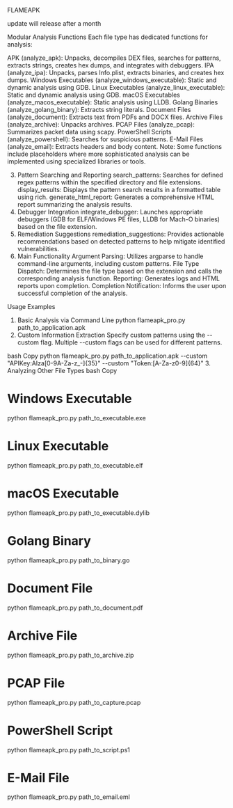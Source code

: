 FLAMEAPK

update will release after a month

Modular Analysis Functions
Each file type has dedicated functions for analysis:

APK (analyze_apk): Unpacks, decompiles DEX files, searches for patterns, extracts strings, creates hex dumps, and integrates with debuggers.
IPA (analyze_ipa): Unpacks, parses Info.plist, extracts binaries, and creates hex dumps.
Windows Executables (analyze_windows_executable): Static and dynamic analysis using GDB.
Linux Executables (analyze_linux_executable): Static and dynamic analysis using GDB.
macOS Executables (analyze_macos_executable): Static analysis using LLDB.
Golang Binaries (analyze_golang_binary): Extracts string literals.
Document Files (analyze_document): Extracts text from PDFs and DOCX files.
Archive Files (analyze_archive): Unpacks archives.
PCAP Files (analyze_pcap): Summarizes packet data using scapy.
PowerShell Scripts (analyze_powershell): Searches for suspicious patterns.
E-Mail Files (analyze_email): Extracts headers and body content.
Note: Some functions include placeholders where more sophisticated analysis can be implemented using specialized libraries or tools.

3. Pattern Searching and Reporting
search_patterns: Searches for defined regex patterns within the specified directory and file extensions.
display_results: Displays the pattern search results in a formatted table using rich.
generate_html_report: Generates a comprehensive HTML report summarizing the analysis results.
4. Debugger Integration
integrate_debugger: Launches appropriate debuggers (GDB for ELF/Windows PE files, LLDB for Mach-O binaries) based on the file extension.
5. Remediation Suggestions
remediation_suggestions: Provides actionable recommendations based on detected patterns to help mitigate identified vulnerabilities.
6. Main Functionality
Argument Parsing: Utilizes argparse to handle command-line arguments, including custom patterns.
File Type Dispatch: Determines the file type based on the extension and calls the corresponding analysis function.
Reporting: Generates logs and HTML reports upon completion.
Completion Notification: Informs the user upon successful completion of the analysis.


Usage Examples
1. Basic Analysis via Command Line
python flameapk_pro.py path_to_application.apk
2. Custom Information Extraction
Specify custom patterns using the --custom flag. Multiple --custom flags can be used for different patterns.

bash
Copy
python flameapk_pro.py path_to_application.apk --custom "APIKey:AIza[0-9A-Za-z_-]{35}" --custom "Token:[A-Za-z0-9]{64}"
3. Analyzing Other File Types
bash
Copy
# Windows Executable
python flameapk_pro.py path_to_executable.exe

# Linux Executable
python flameapk_pro.py path_to_executable.elf

# macOS Executable
python flameapk_pro.py path_to_executable.dylib

# Golang Binary
python flameapk_pro.py path_to_binary.go

# Document File
python flameapk_pro.py path_to_document.pdf

# Archive File
python flameapk_pro.py path_to_archive.zip

# PCAP File
python flameapk_pro.py path_to_capture.pcap

# PowerShell Script
python flameapk_pro.py path_to_script.ps1

# E-Mail File
python flameapk_pro.py path_to_email.eml
